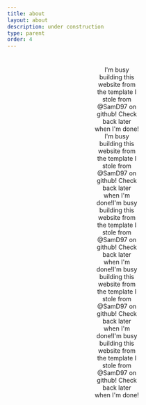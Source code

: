 ```yaml
---
title: about
layout: about
description: under construction
type: parent
order: 4
---
```

<style>
	div.container {
		padding: 10px 200px;
	}
</style>

<div class="section main">
	<div class="container">
		<p markdown="1" style="text-align: center;">
I'm busy building this website from the template I stole from @SamD97 on github! Check back later when I'm done! I'm busy building this website from the template I stole from @SamD97 on github! Check back later when I'm done!I'm busy building this website from the template I stole from @SamD97 on github! Check back later when I'm done!I'm busy building this website from the template I stole from @SamD97 on github! Check back later when I'm done!I'm busy building this website from the template I stole from @SamD97 on github! Check back later when I'm done!
		</p>
	</div>
</div>